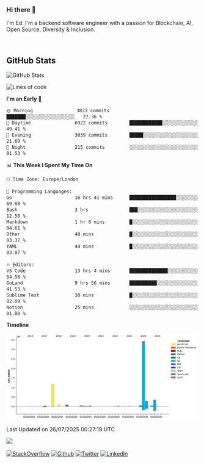### Hi there 👋
 I'm Ed. I'm a backend software engineer with a passion for Blockchain, AI, Open Source, Diversity & Inclusion.

<br />

<h2>GitHub Stats</h2>
<p><img src="https://github-readme-stats.vercel.app/api?username=echarrod&amp;show_icons=true" alt="GitHub Stats"></p>

<!--START_SECTION:waka-->
![Lines of code](https://img.shields.io/badge/From%20Hello%20World%20I%27ve%20Written-5.7%20million%20lines%20of%20code-blue)

**I'm an Early 🐤** 

```text
🌞 Morning                3833 commits        ███████░░░░░░░░░░░░░░░░░░   27.36 % 
🌆 Daytime                6922 commits        ████████████░░░░░░░░░░░░░   49.41 % 
🌃 Evening                3039 commits        █████░░░░░░░░░░░░░░░░░░░░   21.69 % 
🌙 Night                  215 commits         ░░░░░░░░░░░░░░░░░░░░░░░░░   01.53 % 
```


📊 **This Week I Spent My Time On** 

```text
🕑︎ Time Zone: Europe/London

💬 Programming Languages: 
Go                       16 hrs 41 mins      █████████████████░░░░░░░░   69.68 % 
Bash                     3 hrs               ███░░░░░░░░░░░░░░░░░░░░░░   12.58 % 
Markdown                 1 hr 6 mins         █░░░░░░░░░░░░░░░░░░░░░░░░   04.61 % 
Other                    48 mins             █░░░░░░░░░░░░░░░░░░░░░░░░   03.37 % 
YAML                     44 mins             █░░░░░░░░░░░░░░░░░░░░░░░░   03.07 % 

🔥 Editors: 
VS Code                  13 hrs 4 mins       ██████████████░░░░░░░░░░░   54.58 % 
GoLand                   9 hrs 56 mins       ██████████░░░░░░░░░░░░░░░   41.53 % 
Sublime Text             30 mins             █░░░░░░░░░░░░░░░░░░░░░░░░   02.09 % 
Notion                   25 mins             ░░░░░░░░░░░░░░░░░░░░░░░░░   01.80 % 
```

**Timeline**

![Lines of Code chart](https://raw.githubusercontent.com/echarrod/echarrod/main/assets/bar_graph.png)


 Last Updated on 26/07/2025 00:27:19 UTC
<!--END_SECTION:waka-->

![](https://komarev.com/ghpvc/?username=echarrod)

<p>
<a href="https://stackoverflow.com/users/1014632/ech" target="_blank"><img alt="StackOverflow" src="https://img.shields.io/badge/-Stackoverflow-FE7A16?style=for-the-badge&logo=stack-overflow&logoColor=white" /></a> 
<a href="https://github.com/echarrod" target="_blank"><img alt="Github" src="https://img.shields.io/badge/GitHub-%2312100E.svg?&style=for-the-badge&logo=Github&logoColor=white" /></a> 
<a href="https://twitter.com/e_harrod" target="_blank"><img alt="Twitter" src="https://img.shields.io/badge/twitter-%231DA1F2.svg?&style=for-the-badge&logo=twitter&logoColor=white" /></a> 
<a href="https://www.linkedin.com/in/ed-harrod" target="_blank"><img alt="LinkedIn" src="https://img.shields.io/badge/linkedin-%230077B5.svg?&style=for-the-badge&logo=linkedin&logoColor=white" /></a>
